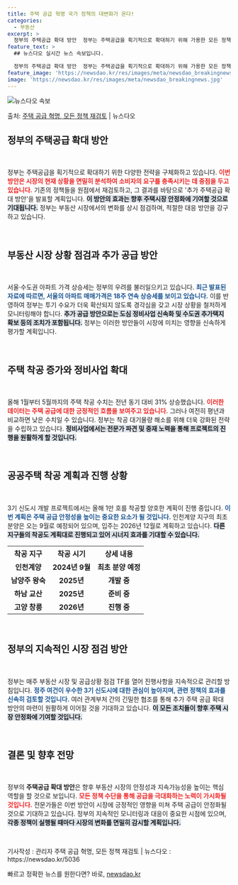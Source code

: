 ```yaml
---
title: 주택 공급 혁명 국가 정책의 대변화가 온다!
categories:
  - 부동산
excerpt: >
  정부의 주택공급 확대 방안  정부는 주택공급을 획기적으로 확대하기 위해 가용한 모든 정책수단을 원점에서 재검…
feature_text: >
  ## 뉴스다오 실시간 뉴스 속보입니다.

  정부의 주택공급 확대 방안  정부는 주택공급을 획기적으로 확대하기 위해 가용한 모든 정책수단을 원점에서 재검…
feature_image: 'https://newsdao.kr/res/images/meta/newsdao_breakingnews.jpg'
image: 'https://newsdao.kr/res/images/meta/newsdao_breakingnews.jpg'
---
```


![뉴스다오 속보](https://newsdao.kr/res/images/meta/newsdao_breakingnews.jpg)

<p>출처: <a href="https://newsdao.kr/5036" rel="dofollow">주택 공급 혁명, 모든 정책 재검토</a> | 뉴스다오</p>

<h2 data-ke-size="size26">정부의 주택공급 확대 방안</h2>
<p data-ke-size="size16">&nbsp;</p>
정부는 주택공급을 획기적으로 확대하기 위한 다양한 전략을 구체화하고 있습니다. <b><span style="color: #ee2323;">이번 방안은 시장의 현재 상황을 면밀히 분석하여 소비자의 요구를 충족시키는 데 중점을 두고 있습니다.</span></b> 기존의 정책들을 원점에서 재검토하고, 그 결과를 바탕으로 '추가 주택공급 확대 방안'을 발표할 계획입니다. <b><span style="background-color: #21538527;">이 방안의 효과는 향후 주택시장 안정화에 기여할 것으로 기대됩니다.</span></b> 정부는 부동산 시장에서의 변화를 상시 점검하며, 적절한 대응 방안을 강구하고 있습니다. 

<p data-ke-size="size16">&nbsp;</p>
<h2 data-ke-size="size26">부동산 시장 상황 점검과 추가 공급 방안</h2>
<p data-ke-size="size16">&nbsp;</p>
서울·수도권 아파트 가격 상승세는 정부의 우려를 불러일으키고 있습니다. <b><span style="color: #1a5490;">최근 발표된 자료에 따르면, 서울의 아파트 매매가격은 18주 연속 상승세를 보이고 있습니다.</span></b> 이를 반영하여 정부는 투기 수요가 더욱 확산되지 않도록 경각심을 갖고 시장 상황을 철저하게 모니터링해야 합니다. <b><span style="background-color: #21538527;">추가 공급 방안으로는 도심 정비사업 신속화 및 수도권 추가택지 확보 등의 조치가 포함됩니다.</span></b> 정부는 이러한 방안들이 시장에 미치는 영향을 신속하게 평가할 계획입니다.

<p data-ke-size="size16">&nbsp;</p>
<h2 data-ke-size="size26">주택 착공 증가와 정비사업 확대</h2>
<p data-ke-size="size16">&nbsp;</p>
올해 1월부터 5월까지의 주택 착공 수치는 전년 동기 대비 31% 상승했습니다. <b><span style="color: #ee2323;">이러한 데이터는 주택 공급에 대한 긍정적인 흐름을 보여주고 있습니다.</span></b> 그러나 여전히 평년과 비교하면 낮은 수치일 수 있습니다. 정부는 착공 대기물량 해소를 위해 더욱 강화된 전략을 수립하고 있습니다. <b><span style="background-color: #21538527;">정비사업에서는 전문가 파견 및 중재 노력을 통해 프로젝트의 진행을 원활하게 할 것입니다.</span></b>

<p data-ke-size="size16">&nbsp;</p>
<h2 data-ke-size="size26">공공주택 착공 계획과 진행 상황</h2>
<p data-ke-size="size16">&nbsp;</p>
3기 신도시 개발 프로젝트에서는 올해 1만 호를 착공할 양호한 계획이 진행 중입니다. <b><span style="color: #1a5490;">이번 계획은 주택 공급 안정성을 높이는 중요한 요소가 될 것입니다.</span></b> 인천계양 지구의 최초 분양은 오는 9월로 예정되어 있으며, 입주는 2026년 12월로 계획하고 있습니다. <b><span style="background-color: #21538527;">다른 지구들의 착공도 계획대로 진행되고 있어 시너지 효과를 기대할 수 있습니다.</span></b> 

<table style="width: 100%;">
  <tr>
    <th>착공 지구</th>
    <th>착공 시기</th>
    <th>상세 내용</th>
  </tr>
  <tr>
    <td style="text-align: center; height: 17px;"><b>인천계양</b></td>
    <td style="text-align: center; height: 17px;"><b>2024년 9월</b></td>
    <td style="text-align: center; height: 17px;"><b>최초 분양 예정</b></td>
  </tr>
  <tr>
    <td style="text-align: center; height: 17px;"><b>남양주 왕숙</b></td>
    <td style="text-align: center; height: 17px;"><b>2025년</b></td>
    <td style="text-align: center; height: 17px;"><b>개발 중</b></td>
  </tr>
  <tr>
    <td style="text-align: center; height: 17px;"><b>하남 교산</b></td>
    <td style="text-align: center; height: 17px;"><b>2025년</b></td>
    <td style="text-align: center; height: 17px;"><b>준비 중</b></td>
  </tr>
  <tr>
    <td style="text-align: center; height: 17px;"><b>고양 창릉</b></td>
    <td style="text-align: center; height: 17px;"><b>2026년</b></td>
    <td style="text-align: center; height: 17px;"><b>진행 중</b></td>
  </tr>
</table>

<p data-ke-size="size16">&nbsp;</p>
<h2 data-ke-size="size26">정부의 지속적인 시장 점검 방안</h2>
<p data-ke-size="size16">&nbsp;</p>
정부는 매주 부동산 시장 및 공급상황 점검 TF를 열어 진행사항을 지속적으로 관리할 방침입니다. <b><span style="color: #1a5490;">정주 여건이 우수한 3기 신도시에 대한 관심이 높아지며, 관련 정책의 효과를 신속히 검토할 것입니다.</span></b> 여러 관계부처 간의 긴밀한 협조를 통해 추가 주택 공급 확대 방안의 마련이 원활하게 이어질 것을 기대하고 있습니다. <b><span style="background-color: #21538527;">이 모든 조치들이 향후 주택 시장 안정화에 기여할 것입니다.</span></b>

<p data-ke-size="size16">&nbsp;</p>
<h2 data-ke-size="size26">결론 및 향후 전망</h2>
<p data-ke-size="size16">&nbsp;</p>
정부의 <b>주택공급 확대 방안</b>은 향후 부동산 시장의 안정성과 지속가능성을 높이는 핵심 역할을 할 것으로 보입니다. <b><span style="color: #ee2323;">모든 정책 수단을 통해 공급을 극대화하는 노력이 가시화될 것입니다.</span></b> 전문가들은 이번 방안이 시장에 긍정적인 영향을 미쳐 주택 공급이 안정화될 것으로 기대하고 있습니다. 정부의 지속적인 모니터링과 대응이 중요한 시점에 있으며, <b><span style="background-color: #21538527;">각종 정책이 실행될 때마다 시장의 변화를 면밀히 감시할 계획입니다.</span></b>
<p data-ke-size="size16">&nbsp;</p>
기사작성 : 관리자  
주택 공급 혁명, 모든 정책 재검토 | 뉴스다오 : https://newsdao.kr/5036 

빠르고 정확한 뉴스를 원한다면? 바로, <a href="https://newsdao.kr" rel="dofollow">newsdao.kr</a>


